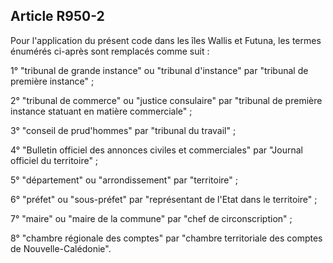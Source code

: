 Article R950-2
----
Pour l'application du présent code dans les îles Wallis et Futuna, les termes
énumérés ci-après sont remplacés comme suit :

1° "tribunal de grande instance" ou "tribunal d'instance" par "tribunal de
première instance" ;

2° "tribunal de commerce" ou "justice consulaire" par "tribunal de première
instance statuant en matière commerciale" ;

3° "conseil de prud'hommes" par "tribunal du travail" ;

4° "Bulletin officiel des annonces civiles et commerciales" par "Journal
officiel du territoire" ;

5° "département" ou "arrondissement" par "territoire" ;

6° "préfet" ou "sous-préfet" par "représentant de l'Etat dans le territoire" ;

7° "maire" ou "maire de la commune" par "chef de circonscription" ;

8° "chambre régionale des comptes" par "chambre territoriale des comptes de
Nouvelle-Calédonie".
